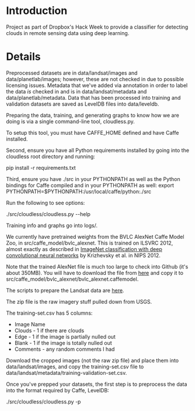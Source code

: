 # Introduction

Project as part of Dropbox's Hack Week to provide a classifier for detecting clouds in remote sensing data using deep learning.

# Details

Preprocessed datasets are in data/landsat/images and data/planetlab/images; however, these are not checked in due to possible licensing issues. Metadata that we've added via annotation in order to label the data _is_ checked in and is in data/landsat/metadata and data/planetlab/metadata. Data that has been processed into training and validation datasets are saved as LevelDB files into data/leveldb.

Preparing the data, training, and generating graphs to know how we are doing is via a single command-line tool, cloudless.py.

To setup this tool, you must have CAFFE_HOME defined and have Caffe installed.

Second, ensure you have all Python requirements installed by going into the cloudless root directory and running:

pip install -r requirements.txt

Third, ensure you have ./src in your PYTHONPATH as well as the Python bindings for Caffe compiled and in your PYTHONPATH as well:
export PYTHONPATH=$PYTHONPATH:/usr/local/caffe/python:./src

Run the following to see options:

./src/cloudless/cloudless.py --help

Training info and graphs go into logs/.

We currently have pretrained weights from the BVLC AlexNet Caffe Model Zoo, in src/caffe_model/bvlc_alexnet. This is trained on ILSVRC 2012, almost exactly as described in [ImageNet classification with deep convolutional neural networks](http://papers.nips.cc/paper/4824-imagenet-classification-with-deep-convolutional-neural-networks) by Krizhevsky et al. in NIPS 2012.

Note that the trained AlexNet file is much too large to check into Github (it's about 350MB). You will have to download the file from [here](http://dl.caffe.berkeleyvision.org/bvlc_alexnet.caffemodel) and copy it to src/caffe_model/bvlc_alexnet/bvlc_alexnet.caffemodel.

The scripts to prepare the Landsat data are [here](https://github.com/max-nova/cloudless).

The zip file is the raw imagery stuff pulled down from USGS.

The training-set.csv has 5 columns:
 * Image Name
 * Clouds - 1 if there are clouds
 * Edge - 1 if the image is partially nulled out
 * Blank - 1 if the image is totally nulled out
 * Comments - any random comments I had

Download the cropped images (not the raw zip file) and place them into data/landsat/images, and copy the training-set.csv file to data/landsat/metadata/training-validation-set.csv.

Once you've prepped your datasets, the first step is to preprocess the data into the format required by Caffe, LevelDB:

./src/cloudless/cloudless.py -p
